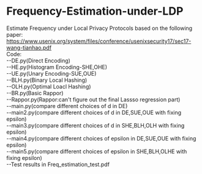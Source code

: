 # Frequency-Estimation-under-LDP
Estimate Frequency under Local Privacy Protocols based on the following paper:   
https://www.usenix.org/system/files/conference/usenixsecurity17/sec17-wang-tianhao.pdf  
Code:  
  --DE.py(Direct Encoding)   
  --HE.py(Histogram Encoding-SHE,OHE)   
  --UE.py(Unary Encoding-SUE,OUE)   
  --BLH.py(Binary Local Hashing)   
  --OLH.py(Optimal Loacl Hashing)  
  --BR.py(Basic Rappor)  
  --Rappor.py(Rappor:can't figure out the final Lassso regression part)   
  --main.py(compare different choices of d in DE)   
  --main2.py(compare different choices of d in DE,SUE,OUE with fixing epsilon)   
  --main3.py(compare different choices of d in SHE,BLH,OLH with fixing epsilon)   
  --main4.py(compare different choices of epsilon in DE,SUE,OUE with fixing epsilon)   
  --main5.py(compare different choices of epsilon in SHE,BLH,OLHE with fixing epsilon)  
  --Test results in Freq_estimation_test.pdf

